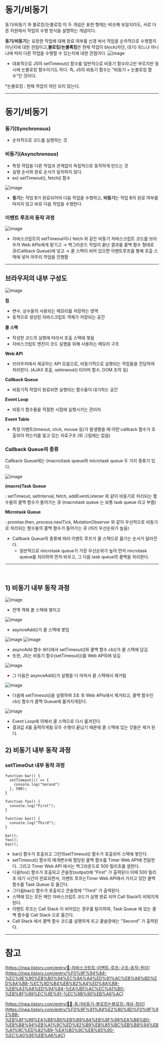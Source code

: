 # 동기/비동기

동기/비동기 와 블로킹/논블로킹 이 두 개념은 표현 형태는 비슷해 보일지라도, 서로 다른 차원에서 작업의 수행 방식을 설명하는 개념이다.

**동기/비동기**는 요청한 작업에 대해 완료 여부를 신경 써서 작업을 순차적으로 수행할지 아닌지에 대한 관점이고,**블로킹/논블록킹**은 현재 작업이 block(차단, 대기) 되느냐 아니냐에 따라 다른 작업을 수행할 수 있는지에 대한 관점이다.
![image](https://github.com/YuHyeonWook/TIL/assets/110236953/59ca61be-129e-4964-8309-6f80e18688aa)

- 대표적으로 JS의 setTimeout() 함수를 일반적으로 비동기 함수라고만 부르지만 동시에 논블로킹 함수이기도 하다. 즉, JS의 비동기 함수는 “비동기 + 논블로킹 함수”인 것이다.

\*논블로킹 : 현재 작업이 차단 되지 않는다.

---

# 동기/비동기

### **동기(Synchronous)**

- 순차적으로 코드를 실행하는 것

### **비동기(Asynchronous)**

- 특정 작업을 다른 작업과 관계없이 독립적으로 동작하게 만드는 것
- 실행 순서와 완료 순서가 일치하지 않다.
- ex) setTimeout(), fetch() 함수

![image](https://github.com/YuHyeonWook/TIL/assets/110236953/4dba92e5-22cb-4bd2-a54d-bdfd9bd9cac2)

- **동기**는 작업 B가 완료되어야 다음 작업을 수행하고, **비동기**는 작업 B의 완료 여부를 따지지 않고 바로 다음 작업을 수행한다.

### 이벤트 루프의 동작 과정

![image](https://github.com/YuHyeonWook/TIL/assets/110236953/021a01ad-e740-4d84-a29e-cfb55dc5dd5d)

- 자바스크립트의 setTimeout이나 fetch 와 같은 비동기 자바스크립트 코드를 브라우저 Web APIs에게 맡기고 → 백그라운드 작업이 끝난 결과를 콜백 함수 형태로 큐(Callback Queue)에 넣고 → 콜 스택이 비어 있으면 이벤트루프를 통해 호출 스택에 넣어 마무리 작업을 진행함

---

## **브라우저의 내부 구성도**

![image](https://github.com/YuHyeonWook/TIL/assets/110236953/da6ff39b-2d6c-437b-99a4-3fd98b1d50d2)

**힙**

- 변수, 상수들의 사용되는 메모리를 저장하는 영역
- 동적으로 생성된 자바스크립트 객체가 저장되는 공간

**콜 스택**

- 작성한 코드의 실행에 따라서 호출 스택에 쌓음
- 자바스크립트 엔진이 코드 실행을 위해 사용하는 메모리 구조

**Web API**

- 브라우저에서 제공하는 API 모음으로, 비동기적으로 실행되는 작업들을 전담하여 처리한다. (AJAX 호출, setimeout() 타이머 함수, DOM 조작 등)

**Callback Queue**

- 비동기적 작업이 완료되면 실행되는 함수들이 대기하는 공간

**Event Loop**

- 비동기 함수들을 적절한 시점에 실행시키는 관리자

**Event Table**

- 특정 이벤트(timeout, click, mouse 등)가 발생했을 때 어떤 callback 함수가 호출되야 하는지를 알고 있는 자료구조 (위 그림에는 없음)

### Callback Queue의 종류

Callback Queue에는 (macro)task queue와 microtask queue 두 가지 종류가 있다.

![image](https://github.com/YuHyeonWook/TIL/assets/110236953/00ffe412-05b4-421a-8f80-d265ec77801a)

**(macro)Task Queue**

: setTimeout, setInterval, fetch, addEventListener 와 같이 비동기로 처리되는 함수들의 콜백 함수가 들어가는 큐 (macrotask queue 는 보통 task queue 라고 부름)

**Microtask Queue**

: promise.then, process.nextTick, MutationObserver 와 같이 우선적으로 비동기로 처리되는 함수들의 콜백 함수가 들어가는 큐 (처리 우선순위가 높음)

- Callback Queue의 종류에 따라 이벤트 루프가 콜 스택으로 옮기는 순서가 달라진다.
  - 일반적으로 microtask queue가 가장 우선순위가 높아 먼저 microtask queue를 처리하여 먼저 비우고, 그 다음 task queue의 콜백을 처리한다.

---

<br>

## 1) 비동기 내부 동작 과정

![image](https://github.com/YuHyeonWook/TIL/assets/110236953/e3dc68a7-1cb6-495a-83a2-c8cef135b8f7)

- 전역 객체 콜 스택에 쌓이고

![image](https://github.com/YuHyeonWook/TIL/assets/110236953/d779235e-8298-41bf-a797-29e11045b177)

- asynceAdd()가 콜 스택에 쌓임

![image](https://github.com/YuHyeonWook/TIL/assets/110236953/c3545a87-b2ee-444e-99a8-4d87608393ff)
![image](https://github.com/YuHyeonWook/TIL/assets/110236953/47208dd7-bb87-464b-88ad-c8558daec891)

- asyncAdd 함수 바디에서 setTimeout()와 콜백 함수 cb()가 콜 스택에 담김
- 또한, JS는 비동기 함수(setTimeout())를 Web APIS에 넣김

![image](https://github.com/YuHyeonWook/TIL/assets/110236953/3f86c37f-5d65-41b8-861f-693bb3af04ac)

- 그 다음은 asynceAdd()가 실행을 다 마쳐서 콜 스택에서 제거됨

![image](https://github.com/YuHyeonWook/TIL/assets/110236953/1c55fdfc-878d-406f-820d-9819234b9b32)

- 다음에 setTimeout()을 실행하여 3초 후 Web APIs에서 제거되고, 콜백 함수인 cb() 함수가 콜백 Queue에 옮겨지게된다.

![image](https://github.com/YuHyeonWook/TIL/assets/110236953/7f2a7270-75e8-471b-9091-8947c8acb99b)

- Event Loop에 의해서 콜 스택으로 다시 옮겨진다.
- 결과값 4를 출력하게됨 모두 수행이 끝났기 때문에 콜 스택에 있는 것들은 제거 된다.

## 2) 비동기 내부 동작 과정

### **setTimeOut 내부 동작 과정**

```
function bar() {
  setTimeout(() => {
  	console.log("Second")
  }, 500);
}

function foo() {
  console.log("First");
}

function baz() {
  console.log("Third");
}

bar();
foo();
baz();
```

- bar() 함수가 호출되고 그안의setTimeout() 함수가 호출되어 스택에 쌓인다.
- setTimeout() 함수의 매개변수에 할당된 콜백 함수를 Timer Web API에 전달한다. 그리고 Timer Web API 에서는 백그라운드로 500 밀리초를 셈한다.
- 다음foo() 함수가 호출되고 콘솔창(output)에 "First" 가 출력된다.이때 500 밀리초 대기 시간이 만료되면서, 이벤트 루프는Timer Web API에서 가지고 있던 콜백 함수를 Task Queue 로 옮긴다.
- 그다음baz() 함수가 호출되고 콘솔창에 "Third" 가 출력된다.
- 스택에 있는 모든 메인 자바스크립트 코드가 실행 완료 되어 Call Stack이 비워지게 된다.
- 이벤트 루프는 Call Stack 이 비어있는 경우를 탐지하여, Task Queue 에 있는 콜백 함수를 Call Stack 으로 옮긴다.
- Call Stack 에서 콜백 함수 코드를 실행하게 되고 콜솔창에는 "Second" 가 출력된다.

---

# 참고

[https://inpa.tistory.com/entry/🔄-자바스크립트-이벤트-루프-구조-동작-원리](https://inpa.tistory.com/entry/%F0%9F%94%84-%EC%9E%90%EB%B0%94%EC%8A%A4%ED%81%AC%EB%A6%BD%ED%8A%B8-%EC%9D%B4%EB%B2%A4%ED%8A%B8-%EB%A3%A8%ED%94%84-%EA%B5%AC%EC%A1%B0-%EB%8F%99%EC%9E%91-%EC%9B%90%EB%A6%AC)

[https://inpa.tistory.com/entry/👩‍💻-동기비동기-블로킹논블로킹-개념-정리](https://inpa.tistory.com/entry/%F0%9F%91%A9%E2%80%8D%F0%9F%92%BB-%EB%8F%99%EA%B8%B0%EB%B9%84%EB%8F%99%EA%B8%B0-%EB%B8%94%EB%A1%9C%ED%82%B9%EB%85%BC%EB%B8%94%EB%A1%9C%ED%82%B9-%EA%B0%9C%EB%85%90-%EC%A0%95%EB%A6%AC)
